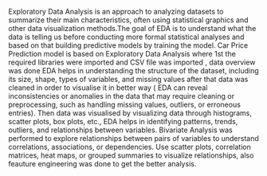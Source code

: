 Exploratory Data Analysis is an approach to analyzing datasets to summarize their main characteristics, often using statistical graphics and other data visualization methods.The goal of EDA is to understand what the data is telling us before conducting more formal statistical analyses and based on that building predictive models by training the model.
Car Price Prediction model is based on Exploratory Data Analysis where 1st the required libraries were imported and CSV file was imported , data overview was done EDA helps in understanding the structure of the dataset, including its size, shape, types of variables, and missing values after that data was cleaned in order to visualise it in better way ( EDA can reveal inconsistencies or anomalies in the data that may require cleaning or preprocessing, such as handling missing values, outliers, or erroneous entries).
Then data was visualised by visualizing data through histograms, scatter plots, box plots, etc., EDA helps in identifying patterns, trends, outliers, and relationships between variables. Bivariate Analysis was performed  to explore relationships between pairs of variables to understand correlations, associations, or dependencies.
Use scatter plots, correlation matrices, heat maps, or grouped summaries to visualize relationships, also feauture engineering was done to get the better analysis.
